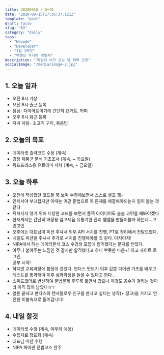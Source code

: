 ```yaml
---
title: 20200916 / D+70
date: "2020-09-15T17:36:37.121Z"
template: "post"
draft: false
slug: "63"
category: "daily"
tags:
  - "Wecode"
  - "Developer"
  - "1일 1커밋"
  - "백엔드 주니어 개발자"
description: "70일차 비가 오는 날 재택 근무"
socialImage: "/media/image-2.jpg"
---
```


## 1. 오늘 일과

- 오전 8시 기상
- 오전 9시 출근 등록 
- 점심- 다이어트이기에 간단히 요거트, 커피
- 오후 6시 퇴근 등록
- 저녁 차림- 소고기 구이, 볶음밥

## 2. 오늘의 목표

- 데이터셋 출력코드 수정 (계속)
- 경쟁 제품군 분석 기초조사 (계속, ~ 목요일)
- 워드프레스용 유료테마 서치 (계속, ~ 금요일)

## 3. 오늘 하루

- 오전에 작성했던 코드들 쭉 보며 수정해보면서 스스로 셀프 쳌- 
- 인제서야 부끄럽지만 이때는 어떤 문법으로 이 문제를 해결해야되는지 힘이 붙는 것 같다
- 뒤쳐지지 않기 위해 다양한 코드를 보면서 플젝 아이디어도 슬슬 고민을 해봐야겠다
- 현재까지는 간단히 매장용 입고제품 유통기한 관리 웹앱을 만들어볼까 하는데...고민고민
- 오후에는 대표님이 미션 주셔서 외부 API 서치를 진행, PT로 정리해서 전달드렸다.
- 내일도 미션을 주셔서 추가로 서치를 진행해야할 것 같다. 아자아자!
- NIPA에서 하는 데이터분석 코스 수강생 모집에 합격했다는 문자를 받았다.
- 아무나 붙여주는 느낌인 것 같지만 합격했다고 하니 뿌듯한 마음+1 하고 사이트 로그인,<br> 공부 시작!
- 하지만 교육과정에 함정이 있었다. 판다스 맛보기 이후 갑뿐 파이썬 기초를 배우고 테스트를 통과해야 이후 심화과정을 들을 수 있다고 한다...
- 스피드코더로 변신하여 문법문제 후루룩 풀면서 갔으나 이것도 공수가 걸리는 것이라 아직 많이 남았다ㅠㅜ
- 얼른 끝내고 판다스와 텐서플로우 친구를 만나고 싶다는 생각(+ 장고)을 가지고 안전한 이불속으로 들어갑니다!

## 4. 내일 할것

- 데이터셋 수정 (계속, 마무리 예정)
- 수집자료 장표화 (계속)
- 대표님 미션 수행
- NIPA 파이썬 문법코스 완주